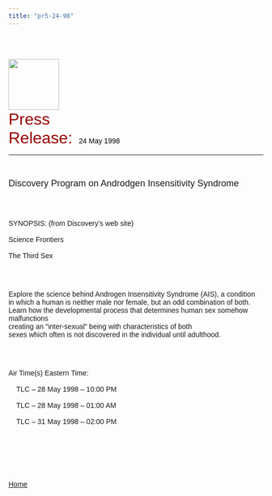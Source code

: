 ```yaml
---
title: "pr5-24-98"
---
```


<br><br>

<IMG SRC="/img/logo100.gif" HEIGHT="101" WIDTH="100" NATURALSIZEFLAG="0" ALIGN="BOTTOM" /> <br><FONT FACE="Arial,Helvetica"><FONT COLOR="#990000" SIZE="+3">Press<br>Release:&nbsp;</FONT><FONT COLOR="#000000"> 24 May 1998</FONT>&nbsp; 

<HR ALIGN="LEFT" />

<BR /><br><FONT SIZE="+1">Discovery Program on Androdgen Insensitivity Syndrome</FONT><A NAME="top"></A></P><br><br>

<P>
  <span class="caps">SYNOPSIS</span>: (from Discovery&#8217;s web site) <BR /><br>Science Frontiers <BR /><br>The Third Sex
</P><br><br>

<P>
  Explore the science behind Androgen Insensitivity Syndrome (<span class="caps">AIS</span>), a condition<br>in which a human is neither male nor female, but an odd combination of both.<br>Learn how the developmental process that determines human sex somehow malfunctions<br>creating an "inter-sexual" being with characteristics of both<br>sexes which often is not discovered in the individual until adulthood.
</P><br><br>

<P>
  Air Time(s) Eastern Time: <BR /><br>&nbsp;&nbsp;&nbsp; <span class="caps">TLC</span> &#8211; 28 May 1998 &#8211; 10:00 PM <BR /><br>&nbsp;&nbsp;&nbsp; <span class="caps">TLC</span> &#8211; 28 May 1998 &#8211; 01:00 AM <BR /><br>&nbsp;&nbsp;&nbsp; <span class="caps">TLC</span> &#8211; 31 May 1998 &#8211; 02:00 PM <BR /><br>&nbsp;
</P><br><br><br>

<P>
  <A HREF="http://www.isna.org/">Home</A> <BR /><br>&nbsp; <BR /><br>&nbsp; <BR /><br>&nbsp; <BR /><br>&nbsp; <BR /><br>&nbsp; <BR /><br>&nbsp;<br>